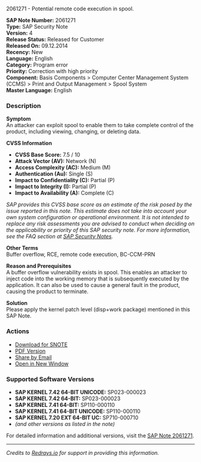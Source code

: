 2061271 - Potential remote code execution in spool.

**SAP Note Number:** 2061271  
**Type:** SAP Security Note  
**Version:** 4  
**Release Status:** Released for Customer  
**Released On:** 09.12.2014  
**Recency:** New  
**Language:** English  
**Category:** Program error  
**Priority:** Correction with high priority  
**Component:** Basis Components > Computer Center Management System (CCMS) > Print and Output Management > Spool System  
**Master Language:** English

### Description

**Symptom**  
An attacker can exploit spool to enable them to take complete control of the product, including viewing, changing, or deleting data.

**CVSS Information**  
- **CVSS Base Score:** 7.5 / 10  
- **Attack Vector (AV):** Network (N)  
- **Access Complexity (AC):** Medium (M)  
- **Authentication (Au):** Single (S)  
- **Impact to Confidentiality (C):** Partial (P)  
- **Impact to Integrity (I):** Partial (P)  
- **Impact to Availability (A):** Complete (C)  

_SAP provides this CVSS base score as an estimate of the risk posed by the issue reported in this note. This estimate does not take into account your own system configuration or operational environment. It is not intended to replace any risk assessments you are advised to conduct when deciding on the applicability or priority of this SAP security note. For more information, see the FAQ section at [SAP Security Notes](https://service.sap.com/securitynotes/)._

**Other Terms**  
Buffer overflow, RCE, remote code execution, BC-CCM-PRN

**Reason and Prerequisites**  
A buffer overflow vulnerability exists in spool. This enables an attacker to inject code into the working memory that is subsequently executed by the application. It can also be used to cause a general fault in the product, causing the product to terminate.

**Solution**  
Please apply the kernel patch level (disp+work package) mentioned in this SAP Note.

### Actions

- [Download for SNOTE](https://notesdownloads.sap.com/note/0040000017936332017)
- [PDF Version](https://userapps.support.sap.com/sap/support/sfm/notes/print/0002061271?language=en-US&token=DA4D2C810629970EAE9B6C08D72752F1)
- [Share by Email](https://me.sap.com/share-by-email)
- [Open in New Window](https://me.sap.com/open-new-window)

### Supported Software Versions

- **SAP KERNEL 7.42 64-BIT UNICODE:** SP023-000023
- **SAP KERNEL 7.42 64-BIT:** SP023-000023
- **SAP KERNEL 7.41 64-BIT:** SP110-000110
- **SAP KERNEL 7.41 64-BIT UNICODE:** SP110-000110
- **SAP KERNEL 7.20 EXT 64-BIT UC:** SP710-000710
- *(and other versions as listed in the note)*

For detailed information and additional versions, visit the [SAP Note 2061271](https://me.sap.com/notes/0002061271).

---

*Credits to [Redrays.io](https://redrays.io) for support in providing this information.*